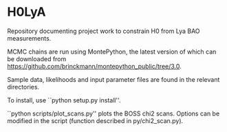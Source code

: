 # H0LyA
Repository documenting project work to constrain H0 from Lya BAO measurements.

MCMC chains are run using MontePython, the latest version of which can be downloaded from https://github.com/brinckmann/montepython_public/tree/3.0. 

Sample data, likelihoods and input parameter files are found in the relevant directories.

To install, use ``python setup.py install''.

``python scripts/plot_scans.py'' plots the BOSS chi2 scans. Options can be modified in the script (function described in py/chi2_scan.py).

